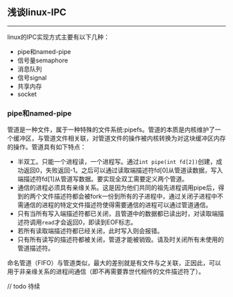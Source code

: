 ## 浅谈linux-IPC
---

linux的IPC实现方式主要有以下几种：
* pipe和named-pipe
* 信号量semaphore
* 消息队列
* 信号signal
* 共享内存
* socket

### pipe和named-pipe

管道是一种文件，属于一种特殊的文件系统:pipefs。管道的本质是内核维护了一个缓冲区，与管道文件相关联，对管道文件的操作被内核转换为对这块缓冲区内存的操作。管道具有如下特点：
* 半双工。只能一个进程读，一个进程写。通过`int pipe(int fd[2])`创建，成功返回0，失败返回-1。之后可以通过读取端描述符fd[0]从管道读数据，写入端描述符fd[1]从管道写数据。要实现全双工需要定义两个管道。
* 通信的进程必须具有亲缘关系。这是因为他们共同的祖先进程调用pipe后，得到的两个文件描述符都会被fork一份到所有的子进程中，通过关闭子进程中不需通信的进程的特定文件描述符使得需要通信的进程可以通过管道通信。
* 只有当所有写入端描述符都已关闭，且管道中的数据都已读出时，对读取端描述符调用`read`才会返回0，即读到EOF标志。
* 若所有读取端描述符都已经关闭，此时写入则会报错。
* 只有所有读写的描述符都被关闭，管道才能被销毁。请及时关闭所有未使用的管道描述符。

命名管道（FIFO）与管道类似，最大的差别就是有文件与之关联，正因此，可以用于非亲缘关系的进程间通信（即不再需要靠世代相传的文件描述符了）。

// todo 待续